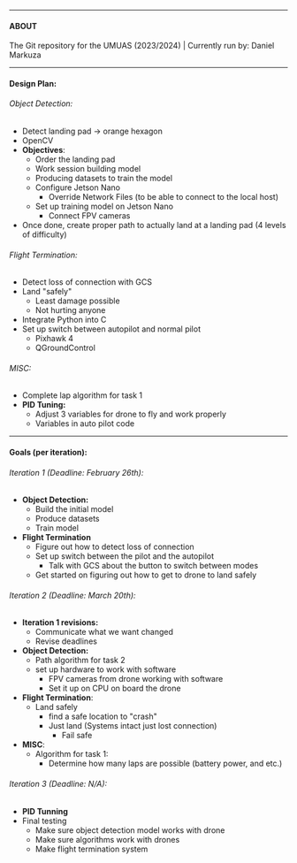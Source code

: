 ----
#### ABOUT
The Git repository for the UMUAS (2023/2024)
| Currently run by: Daniel Markuza

----
#### Design Plan: 

###### Object Detection:
- Detect landing pad -> orange hexagon
- OpenCV
- **Objectives**:
	- Order the landing pad
	- Work session building model
	- Producing datasets to train the model
	- Configure Jetson Nano
		- Override Network Files (to be able to connect to the local host)
	- Set up training model on Jetson Nano
		- Connect FPV cameras
- Once done, create proper path to actually land at a landing pad (4 levels of difficulty)
###### Flight Termination: 
- Detect loss of connection with GCS
- Land "safely"
	- Least damage possible
	- Not hurting anyone
- Integrate Python into C
- Set up switch between autopilot and normal pilot
	- Pixhawk 4
	- QGroundControl
###### MISC:
- Complete lap algorithm for task 1
- **PID Tuning:**
	- Adjust 3 variables for drone to fly and work properly
	- Variables in auto pilot code


----
#### Goals (per iteration):

###### Iteration 1 (Deadline: February 26th): 
- **Object Detection:**
	- Build the initial model
	- Produce datasets
	- Train model 
- **Flight Termination**
	- Figure out how to detect loss of connection
	- Set up switch between the pilot and the autopilot
		- Talk with GCS about the button to switch between modes
	- Get started on figuring out how to get to drone to land safely
###### Iteration 2 (Deadline: March 20th):
- **Iteration 1 revisions:**
	- Communicate what we want changed
	- Revise deadlines
- **Object Detection:**
	- Path algorithm for task 2
	- set up hardware to work with software
		- FPV cameras from drone working with software
		- Set it up on CPU on board the drone
- **Flight Termination**:
	- Land safely
		- find a safe location to "crash"
		- Just land (Systems intact just lost connection)
			- Fail safe
- **MISC**:
	- Algorithm for task 1:
		- Determine how many laps are possible (battery power, and etc.)
###### Iteration 3 (Deadline: N/A):
- **PID Tunning**
- Final testing
	- Make sure object detection model works with drone
	- Make sure algorithms work with drones
	- Make flight termination system
